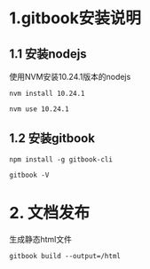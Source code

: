 # 1.gitbook安装说明
## 1.1 安装nodejs
使用NVM安装10.24.1版本的nodejs
```shell
nvm install 10.24.1
```
```shell
nvm use 10.24.1
```
## 1.2 安装gitbook
```shell
npm install -g gitbook-cli
```
```shell
gitbook -V
```

# 2. 文档发布
生成静态html文件
```shell
gitbook build --output=/html
```

